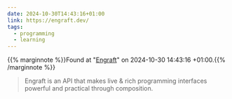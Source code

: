 ```yaml
---
date: 2024-10-30T14:43:16+01:00
link: https://engraft.dev/
tags:
  - programming
  - learning
---
```

{{% marginnote %}}Found at "[Engraft](https://web.archive.org/web/20241030144316/https://engraft.dev/)" on 2024-10-30 14:43:16 +01:00.{{% /marginnote %}}

> Engraft is an API that makes live & rich programming interfaces powerful and practical through composition.